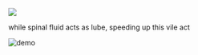 ![](https://komarev.com/ghpvc/?username=sou1punKe&label=tacos&color=6b0000&base=400)



while spinal fluid acts as lube, speeding up this vile act

![demo](https://github.com/user-attachments/assets/9eeb9a97-28ce-4102-a59e-2f19ff09f944)




<!--
**sou1punK/sou1punK** is a ✨ _special_ ✨ repository because its `README.md` (this file) appears on your GitHub profile.

Here are some ideas to get you started:

- 🔭 I’m currently working on ...
- 🌱 I’m currently learning ...
- 👯 I’m looking to collaborate on ...
- 🤔 I’m looking for help with ...
- 💬 Ask me about ...
- 📫 How to reach me: ...
- 😄 Pronouns: ...
- ⚡ Fun fact: ...
-->
